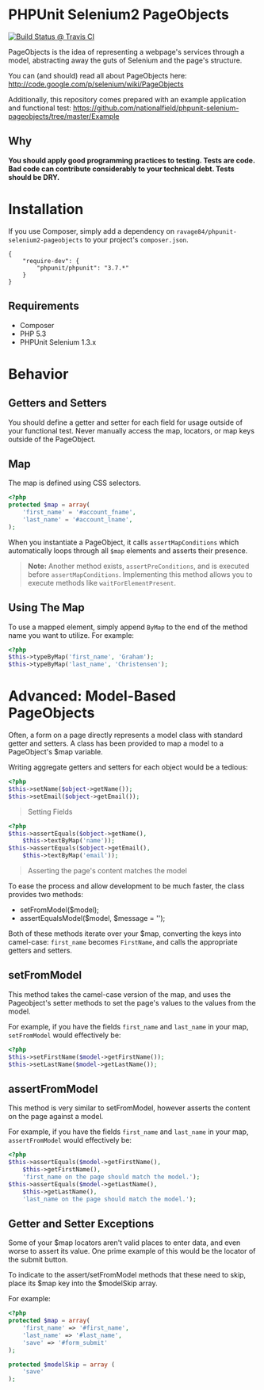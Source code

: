 # PHPUnit Selenium2 PageObjects

[![Build Status @ Travis CI](https://travis-ci.org/ravage84/phpunit-selenium2-pageobjects.svg?branch=master)](http://travis-ci.org/ravage84/phpunit-selenium2-pageobjects)

PageObjects is the idea of representing a webpage's services through a model, abstracting away the guts of Selenium and the page's structure.

You can (and should) read all about PageObjects here: http://code.google.com/p/selenium/wiki/PageObjects

Additionally, this repository comes prepared with an example application and functional test: https://github.com/nationalfield/phpunit-selenium-pageobjects/tree/master/Example

## Why
**You should apply good programming practices to testing. Tests are code. Bad code can contribute considerably to your technical debt. Tests should be DRY.**

# Installation
If you use Composer, simply add a dependency on ``ravage84/phpunit-selenium2-pageobjects``
to your project's ``composer.json``.

````
{
    "require-dev": {
        "phpunit/phpunit": "3.7.*"
    }
}
````

## Requirements
- Composer
- PHP 5.3
- PHPUnit Selenium 1.3.x

# Behavior
## Getters and Setters
You should define a getter and setter for each field for usage outside of your functional test. Never manually access the map, locators, or map keys outside of the PageObject.

## Map
The map is defined using CSS selectors.

```php
<?php
protected $map = array(
    'first_name' = '#account_fname',
    'last_name' = '#account_lname',
);
```

When you instantiate a PageObject, it calls `assertMapConditions` which automatically loops through all `$map` elements and asserts their presence.

> **Note:** Another method exists, `assertPreConditions`, and is executed before `assertMapConditions`. Implementing this method allows you to execute methods like `waitForElementPresent`.

## Using The Map

To use a mapped element, simply append `ByMap` to the end of the method name you want to utilize. For example:

```php
<?php
$this->typeByMap('first_name', 'Graham');
$this->typeByMap('last_name', 'Christensen');
```

# Advanced: Model-Based PageObjects
Often, a form on a page directly represents a model class with standard getter and setters. A class has been provided to map a model to a PageObject's $map variable.

Writing aggregate getters and setters for each object would be a tedious:

```php
<?php
$this->setName($object->getName());
$this->setEmail($object->getEmail());
```
> Setting Fields

```php
<?php
$this->assertEquals($object->getName(),
    $this->textByMap('name'));
$this->assertEquals($object->getEmail(),
    $this->textByMap('email'));
```
> Asserting the page's content matches the model

To ease the process and allow development to be much faster, the class provides two methods:

- setFromModel($model);
- assertEqualsModel($model, $message = '');

Both of these methods iterate over your $map, converting the keys into camel-case: `first_name` becomes `FirstName`, and calls the appropriate getters and setters.

## setFromModel
This method takes the camel-case version of the map, and uses the Pageobject's setter methods to set the page's values to the values from the model.

For example, if you have the fields 	`first_name` and `last_name` in your map, `setFromModel` would effectively be:

```php
<?php
$this->setFirstName($model->getFirstName());
$this->setLastName($model->getLastName());
```

## assertFromModel
This method is very similar to setFromModel, however asserts the content on the page against a model.

For example, if you have the fields 	`first_name` and `last_name` in your map, `assertFromModel` would effectively be:

```php
<?php
$this->assertEquals($model->getFirstName(),
    $this->getFirstName(),
    'first_name on the page should match the model.');
$this->assertEquals($model->getLastName(),
    $this->getLastName(),
    'last_name on the page should match the model.');
```

## Getter and Setter Exceptions
Some of your $map locators aren't valid places to enter data, and even worse to assert its value. One prime example of this would be the locator of the submit button.

To indicate to the assert/setFromModel methods that these need to skip, place its $map key into the $modelSkip array.

For example:

```php
<?php
protected $map = array(
    'first_name' => '#first_name',
    'last_name' => '#last_name',
    'save' => '#form_submit'
);

protected $modelSkip = array (
    'save'
);
```

